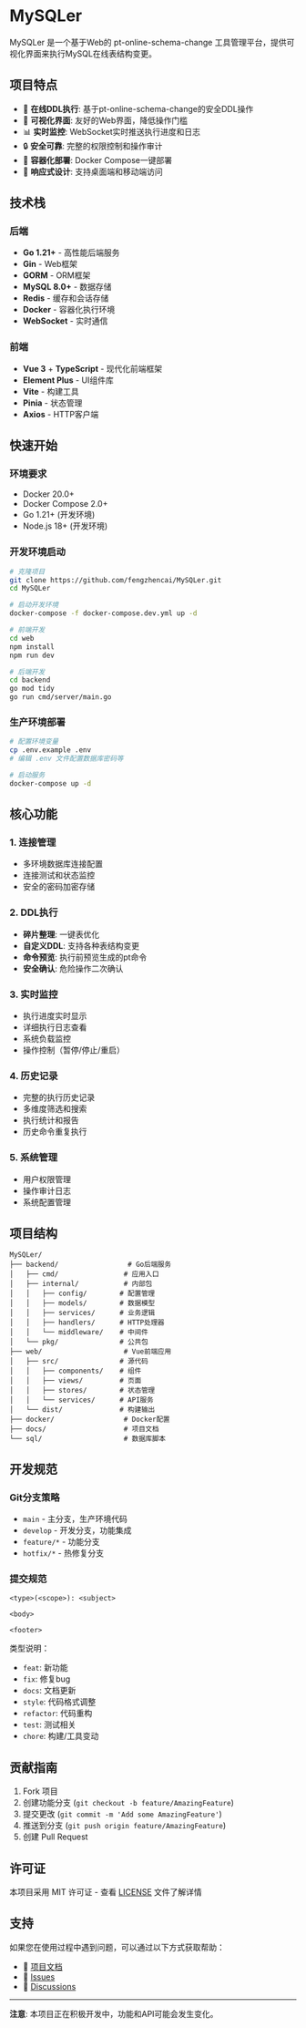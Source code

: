 # MySQLer

MySQLer 是一个基于Web的 pt-online-schema-change 工具管理平台，提供可视化界面来执行MySQL在线表结构变更。

## 项目特点

- 🚀 **在线DDL执行**: 基于pt-online-schema-change的安全DDL操作
- 🎯 **可视化界面**: 友好的Web界面，降低操作门槛
- 📊 **实时监控**: WebSocket实时推送执行进度和日志
- 🔒 **安全可靠**: 完整的权限控制和操作审计
- 🐳 **容器化部署**: Docker Compose一键部署
- 📱 **响应式设计**: 支持桌面端和移动端访问

## 技术栈

### 后端
- **Go 1.21+** - 高性能后端服务
- **Gin** - Web框架
- **GORM** - ORM框架
- **MySQL 8.0+** - 数据存储
- **Redis** - 缓存和会话存储
- **Docker** - 容器化执行环境
- **WebSocket** - 实时通信

### 前端
- **Vue 3** + **TypeScript** - 现代化前端框架
- **Element Plus** - UI组件库
- **Vite** - 构建工具
- **Pinia** - 状态管理
- **Axios** - HTTP客户端

## 快速开始

### 环境要求
- Docker 20.0+
- Docker Compose 2.0+
- Go 1.21+ (开发环境)
- Node.js 18+ (开发环境)

### 开发环境启动

```bash
# 克隆项目
git clone https://github.com/fengzhencai/MySQLer.git
cd MySQLer

# 启动开发环境
docker-compose -f docker-compose.dev.yml up -d

# 前端开发
cd web
npm install
npm run dev

# 后端开发
cd backend
go mod tidy
go run cmd/server/main.go
```

### 生产环境部署

```bash
# 配置环境变量
cp .env.example .env
# 编辑 .env 文件配置数据库密码等

# 启动服务
docker-compose up -d
```

## 核心功能

### 1. 连接管理
- 多环境数据库连接配置
- 连接测试和状态监控
- 安全的密码加密存储

### 2. DDL执行
- **碎片整理**: 一键表优化
- **自定义DDL**: 支持各种表结构变更
- **命令预览**: 执行前预览生成的pt命令
- **安全确认**: 危险操作二次确认

### 3. 实时监控
- 执行进度实时显示
- 详细执行日志查看
- 系统负载监控
- 操作控制（暂停/停止/重启）

### 4. 历史记录
- 完整的执行历史记录
- 多维度筛选和搜索
- 执行统计和报告
- 历史命令重复执行

### 5. 系统管理
- 用户权限管理
- 操作审计日志
- 系统配置管理

## 项目结构

```
MySQLer/
├── backend/                 # Go后端服务
│   ├── cmd/                # 应用入口
│   ├── internal/           # 内部包
│   │   ├── config/        # 配置管理
│   │   ├── models/        # 数据模型
│   │   ├── services/      # 业务逻辑
│   │   ├── handlers/      # HTTP处理器
│   │   └── middleware/    # 中间件
│   └── pkg/               # 公共包
├── web/                    # Vue前端应用
│   ├── src/               # 源代码
│   │   ├── components/    # 组件
│   │   ├── views/         # 页面
│   │   ├── stores/        # 状态管理
│   │   └── services/      # API服务
│   └── dist/              # 构建输出
├── docker/                 # Docker配置
├── docs/                   # 项目文档
└── sql/                    # 数据库脚本
```

## 开发规范

### Git分支策略
- `main` - 主分支，生产环境代码
- `develop` - 开发分支，功能集成
- `feature/*` - 功能分支
- `hotfix/*` - 热修复分支

### 提交规范
```
<type>(<scope>): <subject>

<body>

<footer>
```

类型说明：
- `feat`: 新功能
- `fix`: 修复bug
- `docs`: 文档更新
- `style`: 代码格式调整
- `refactor`: 代码重构
- `test`: 测试相关
- `chore`: 构建/工具变动

## 贡献指南

1. Fork 项目
2. 创建功能分支 (`git checkout -b feature/AmazingFeature`)
3. 提交更改 (`git commit -m 'Add some AmazingFeature'`)
4. 推送到分支 (`git push origin feature/AmazingFeature`)
5. 创建 Pull Request

## 许可证

本项目采用 MIT 许可证 - 查看 [LICENSE](LICENSE) 文件了解详情

## 支持

如果您在使用过程中遇到问题，可以通过以下方式获取帮助：

- 📖 [项目文档](docs/)
- 🐛 [Issues](https://github.com/fengzhencai/MySQLer/issues)
- 💬 [Discussions](https://github.com/fengzhencai/MySQLer/discussions)

---

**注意**: 本项目正在积极开发中，功能和API可能会发生变化。